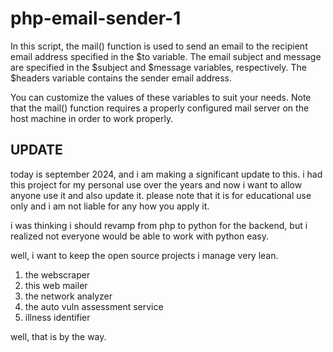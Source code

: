 # php-email-sender-1

In this script, the mail() function is used to send an email to the recipient email address specified in the $to variable. The email subject and message are specified in the $subject and $message variables, respectively. The $headers variable contains the sender email address.

You can customize the values of these variables to suit your needs. Note that the mail() function requires a properly configured mail server on the host machine in order to work properly.


## UPDATE
today is september 2024, and i am making a significant update to this. i had this project for my personal use over the years and now i want to allow anyone use it and also update it. please note that it is for educational use only and i am not liable for any how you apply it.

i was thinking i should revamp from php to python for the backend, but i realized not everyone would be able to work with python easy.

well, i want to keep the open source projects i manage very lean. 
1. the webscraper
2. this web mailer
3. the network analyzer
4. the auto vuln assessment service
5. illness identifier


well, that is by the way.

